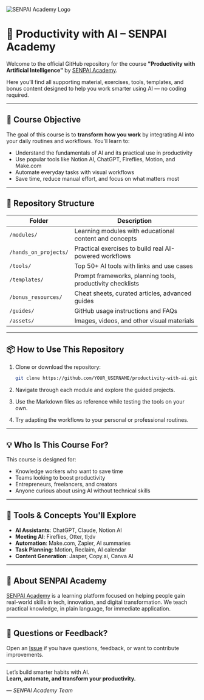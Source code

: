 ![SENPAI Academy Logo](./assets/images/senpai_logo.png)

# 🚀 Productivity with AI – SENPAI Academy

Welcome to the official GitHub repository for the course **"Productivity with Artificial Intelligence"** by [SENPAI Academy](https://www.senpaiacademy.com/curso/productividad-con-ia).

Here you’ll find all supporting material, exercises, tools, templates, and bonus content designed to help you work smarter using AI — no coding required.

---

## 🎯 Course Objective

The goal of this course is to **transform how you work** by integrating AI into your daily routines and workflows. You’ll learn to:

- Understand the fundamentals of AI and its practical use in productivity
- Use popular tools like Notion AI, ChatGPT, Fireflies, Motion, and Make.com
- Automate everyday tasks with visual workflows
- Save time, reduce manual effort, and focus on what matters most

---

## 🧭 Repository Structure

| Folder | Description |
|--------|-------------|
| `/modules/` | Learning modules with educational content and concepts |
| `/hands_on_projects/` | Practical exercises to build real AI-powered workflows |
| `/tools/` | Top 50+ AI tools with links and use cases |
| `/templates/` | Prompt frameworks, planning tools, productivity checklists |
| `/bonus_resources/` | Cheat sheets, curated articles, advanced guides |
| `/guides/` | GitHub usage instructions and FAQs |
| `/assets/` | Images, videos, and other visual materials |

---

## 📦 How to Use This Repository

1. Clone or download the repository:
   ```bash
   git clone https://github.com/YOUR_USERNAME/productivity-with-ai.git
   ```

2. Navigate through each module and explore the guided projects.
3. Use the Markdown files as reference while testing the tools on your own.
4. Try adapting the workflows to your personal or professional routines.

---

## 💡 Who Is This Course For?

This course is designed for:
- Knowledge workers who want to save time
- Teams looking to boost productivity
- Entrepreneurs, freelancers, and creators
- Anyone curious about using AI without technical skills

---

## 🧠 Tools & Concepts You'll Explore

- **AI Assistants**: ChatGPT, Claude, Notion AI
- **Meeting AI**: Fireflies, Otter, tl;dv
- **Automation**: Make.com, Zapier, AI summaries
- **Task Planning**: Motion, Reclaim, AI calendar
- **Content Generation**: Jasper, Copy.ai, Canva AI

---

## 🧩 About SENPAI Academy

[SENPAI Academy](https://www.senpaiacademy.com) is a learning platform focused on helping people gain real-world skills in tech, innovation, and digital transformation. We teach practical knowledge, in plain language, for immediate application.

---

## 🙋 Questions or Feedback?

Open an [Issue](https://github.com/YOUR_USERNAME/productivity-with-ai/issues) if you have questions, feedback, or want to contribute improvements.

---

Let’s build smarter habits with AI.  
**Learn, automate, and transform your productivity.**

— _SENPAI Academy Team_
